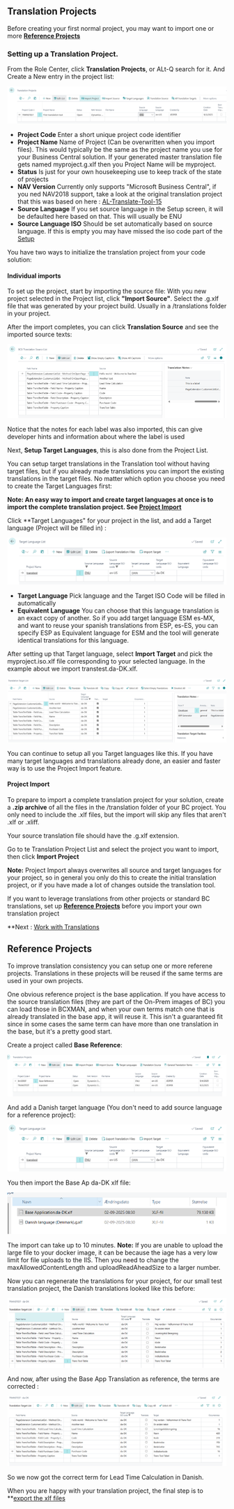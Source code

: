 ## Translation Projects

Before creating your first normal project, you may want to import one or more **[Reference Projects](#reference-projects)**


### Setting up a Translation Project. 

From the Role Center, click **Translation Projects**, or ALt-Q search for it. And Create a New entry in the project list: 

![Creating a translation project](/.assets/projects-create.png)

- **Project Code** Enter a short unique project code identifier
- **Project Name** Name of Project (Can be overwritten when you import files). This would typically be the same as the project name you use for your Business Central solution. If your generated master translation file gets named myproject.g.xlf then you Project Name will be myproject.
- **Status** Is just for your own housekeeping use to keep track of the state of projects
- **NAV Version** Currently only supports "Microsoft Business Central", if you ned NAV2018 support, take a look at the original translation project that this was based on here : [AL-Translate-Tool-15](https://github.com/peikba/AL-Translate-Tool-15)
- **Source Language** If you set source language in the Setup screen, it will be defaulted here based on that. This will usually be ENU
- **Source Language ISO** Should be set automatically based on source language. If this is empty you may have missed the iso code part of the [Setup](/.assets/Setup.md)

You have two ways to initialize the translation project from your code solution: 

#### Individual imports

To set up the project, start by importing the source file: With you new project selected in the Project list, click **"Import Source"**. Select the .g.xlf file that was generated by your project build. Usually in a /translations folder in your project. 

After the import completes, you can click **Translation Source** and see the imported source texts: 

![Translation source list](/.assets/projects-translationsource.png)

Notice that the notes for each label was also imported, this can give developer hints and information about where the label is used

Next, **Setup Target Languages**, this is also done from the Project List. 

You can setup target translations in the Translation tool without having target files, but if you already made translations you can import the existing translations in the target files. No matter which option you choose you need to create the Target Languages first: 

**Note: An easy way to import and create target languages at once is to import the complete translation project. See [Project Import](#project-import)**

Click **Target Languages" for your project in the list, and add a Target language (Project will be filled in) : 

![Target Languages](/.assets/project-target-language.png)

- **Target Language** Pick language and the Target ISO Code will be filled in automatically
- **Equivalent Language** You can choose that this language translation is an exact copy of another. So if you add target language ESM es-MX, and want to reuse your spanish translations from ESP, es-ES, you can specify ESP as Equivalent language for ESM and the tool will generate identical translations for this language. 

After setting up that Target language, select **Import Target** and pick the myproject.iso.xlf file corresponding to your selected language. In the example about we import transtest.da-DK.xlf.

![Translation Targets](/.assets/project-translation-targets.png)

You can continue to setup all you Target languages like this. If you have many target languages and translations already done, an easier and faster way is to use the Project Import feature.

#### Project Import

To prepare to import a complete translation project for your solution, create a **.zip archive** of all the files in the /translation folder of your BC project. You only need to include the .xlf files, but the import will skip any files that aren't .xlf or .xliff. 

Your source translation file should have the .g.xlf extension. 

Go to te Translation Project List and select the project you want to import, then click **Import Project**

**Note:** Project Import always overwrites all source and target languages for your project, so in general you only do this to create the initial translation project, or if you have made a lot of changes outside the translation tool. 

If you want to leverage translations from other projects or standard BC translations, set up **[Reference Projects](#reference-projects)** before you import your own translation project

**Next : [Work with Translations](/.assets/Translations.md)

## Reference Projects

To improve translation consistency you can setup one or more referene projects. Translations in these projects will be reused if the same terms are used in your own projects. 

One obvious reference project is the base application. If you have access to the source translation files (they are part of the On-Prem images of BC) you can load those in BCXMAN, and when your own terms match one that is already translated in the base app, it will reuse it. This isn't a guaranteed fit since in some cases the same term can have more than one translation in the base, but it's a pretty good start. 

Create a project called **Base Reference**:

![Base Reference](/.assets/project-reference.png)

And add a Danish target language (You don't need to add source language for a reference project):

![Danish Reference Language](/.assets/project-target-language.png)

You then import the Base Ap da-DK xlf file: 

![Danish Language File](/.assets/project-reference-dan-file.png)

The import can take up to 10 minutes. **Note:** If you are unable to upload the large file to your docker image, it can be because the iage has a very low limit for file uploads to the IIS. Then you need to change the maxAllowedContentLength and uploadReadAheadSize to a larger number. 

Now you can regenerate the translations for your project, for our small test translation project, the Danish translations looked like this before:

![Danish Translations without reference](/.assets/translation-with-terms-4o.png)

And now, after using the Base App Translation as reference, the terms are corrected : 

![Danish Translation with reference](/.assets/project-reference-dan-result.png)

So we now got the correct term for Lead Time Calculation in Danish. 

When you are happy with your translation project, the final step is to **[export the xlf files]()
